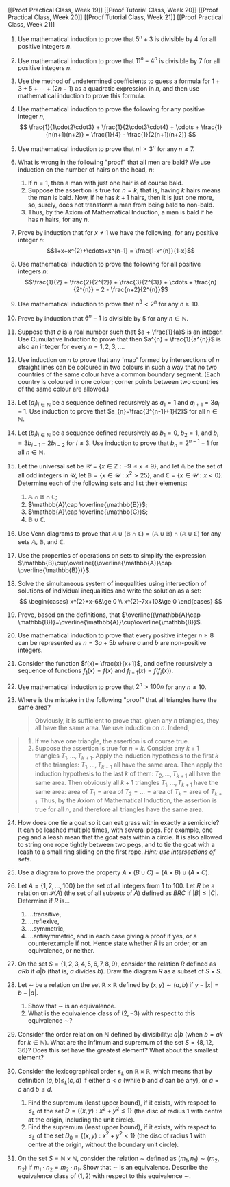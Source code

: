 [[Proof Practical Class, Week 19]]
[[Proof Tutorial Class, Week 20]]
[[Proof Practical Class, Week 20]]
[[Proof Tutorial Class, Week 21]]
[[Proof Practical Class, Week 21]]

1. Use mathematical induction to prove that $5^{n}+3$ is divisible by $4$ for all positive integers $n$.

2. Use mathematical induction to prove that $11^{n}-4^{n}$ is divisible by $7$ for all positive integers $n$.

3. Use the method of undetermined coefficients to guess a formula for $1 + 3 + 5 + \cdots + (2n-1)$ as a quadratic expression in $n$, and then use mathematical induction to prove this formula.

4. Use mathematical induction to prove the following for any positive integer $n$,
$$
\frac{1}{1\cdot2\cdot3} + \frac{1}{2\cdot3\cdot4} + \cdots + \frac{1}{n(n+1)(n+2)} = \frac{1}{4} - \frac{1}{2(n+1)(n+2)}
$$

5. Use mathematical induction to prove that $n!>3^{n}$ for any $n\ge7$.

6. What is wrong in the following "proof" that all men are bald? We use induction on the number of hairs on the head, $n$:
	1. If $n=1$, then a man with just one hair is of course bald.
	2. Suppose the assertion is true for $n=k$, that is, having $k$ hairs means the man is bald. Now, if he has $k+1$ hairs, then it is just one more, so, surely, does not transform a man from being bald to non-bald.
	3. Thus, by the Axiom of Mathematical Induction, a man is bald if he has $n$ hairs, for any $n$.

7. Prove by induction that for $x\ne1$ we have the following, for any positive integer $n$: $$1+x+x^{2}+\cdots+x^{n-1} = \frac{1-x^{n}}{1-x}$$

8. Use mathematical induction to prove the following for all positive integers $n$: $$\frac{1}{2} + \frac{2}{2^{2}} + \frac{3}{2^{3}} + \cdots + \frac{n}{2^{n}} = 2 - \frac{n+2}{2^{n}}$$

9. Use mathematical induction to prove that $n^{3}<2^{n}$ for any $n\ge10$.

10. Prove by induction that $6^{n}-1$ is divisible by $5$ for any $n\in \mathbb{N}$.

11. Suppose that $a$ is a real number such that $a + \frac{1}{a}$ is an integer. Use Cumulative Induction to prove that then $a^{n} + \frac{1}{a^{n}}$ is also an integer for every $n=1,2,3,\ldots$.

12. Use induction on $n$ to prove that any 'map' formed by intersections of $n$ straight lines can be coloured in two colours in such a way that no two countries of the same colour have a common boundary segment. (Each country is coloured in one colour; corner points between two countries of the same colour are allowed.)

13. Let $(a_{i})_{i\in \mathbb{N}}$ be a sequence defined recursively as $a_{1}=1$ and $a_{i+1}=3a_{i}-1$. Use induction to prove that $a_{n}=\frac{3^{n-1}+1}{2}$ for all $n\in \mathbb{N}$.

14. Let $(b_{i})_{i\in \mathbb{N}}$ be a sequence defined recursively as $b_{1}=0$, $b_{2}=1$, and $b_{i}=3b_{i-1}-2b_{i-2}$ for $i\ge3$. Use induction to prove that $b_{n}=2^{n-1}-1$ for all $n\in \mathbb{N}$.

15. Let the universal set be $\mathscr{U}=\{x\in \mathbb{Z}:-9\le x\le 9\}$, and let $\mathbb{A}$ be the set of all odd integers in $\mathscr{U}$, let $\mathbb{B}=\{x\in \mathscr{U}:x^{2}>25\}$, and $\mathbb{C}=\{x\in \mathscr{U}:x<0\}$. Determine each of the following sets and list their elements:
	1. $\mathbb{A}\cap \mathbb{B}\cap \mathbb{C}$;
	2. $\mathbb{A}\cap \overline{\mathbb{B}}$;
	3. $\mathbb{A}\cap \overline{\mathbb{C}}$;
	4. $\mathbb{B}\cup \mathbb{C}$.

16. Use Venn diagrams to prove that $\mathbb{A}\cup(\mathbb{B}\cap \mathbb{C})=(\mathbb{A}\cup \mathbb{B})\cap(\mathbb{A}\cup \mathbb{C})$ for any sets $\mathbb{A}$, $\mathbb{B}$, and $\mathbb{C}$.

17. Use the properties of operations on sets to simplify the expression $\mathbb{B}\cup\overline{(\overline{\mathbb{A}}\cap \overline{\mathbb{B}})}$.

18. Solve the simultaneous system of inequalities using intersection of solutions of individual inequalities and write the solution as a set:
$$
\begin{cases}
x^{2}+x-6&\ge 0 \\
x^{2}-7x+10&\ge 0
\end{cases}
$$

19. Prove, based on the definitions, that $\overline{(\mathbb{A}\cap \mathbb{B})}=\overline{\mathbb{A}}\cup\overline{\mathbb{B}}$.

20. Use mathematical induction to prove that every positive integer $n\ge8$ can be represented as $n=3a+5b$ where $a$ and $b$ are non-positive integers.

21. Consider the function $f(x)= \frac{x}{x+1}$, and define recursively a sequence of functions $f_{1}(x)=f(x)$ and $f_{i+1}(x)=f(f_{i}(x))$.

22. Use mathematical induction to prove that $2^{n}>100n$ for any $n\ge10$.

23. Where is the mistake in the following "proof" that all triangles have the same area?
    >Obviously, it is sufficient to prove that, given any $n$ triangles, they all have the same area. We use induction on $n$. Indeed,
>1. If we have one triangle, the assertion is of course true.
>2. Suppose the assertion is true for $n=k$. Consider any $k+1$ triangles $T_{1},\ldots,T_{k+1}$. Apply the induction hypothesis to the first $k$ of the triangles: $T_{1},\ldots,T_{k+1}$ all have the same area. Then apply the induction hypothesis to the last $k$ of them: $T_{2},\ldots,T_{k+1}$ all have the same area. Then obviously all $k+1$ triangles $T_{1},\ldots,T_{k+1}$ have the same area: area of $T_{1}=\text{area of }T_{2}=\dots=\text{area of }T_{k}=\text{area of }T_{k+1}$.
>Thus, by the Axiom of Mathematical Induction, the assertion is true for all $n$, and therefore all triangles have the same area.

24. How does one tie a goat so it can eat grass within exactly a semicircle? It can be leashed multiple times, with several pegs. For example, one peg and a leash mean that the goat eats within a circle. It is also allowed to string one rope tightly between two pegs, and to tie the goat with a leash to a small ring sliding on the first rope. *Hint: use intersections of sets*.

25. Use a diagram to prove the property $A\times(B\cup C)=(A\times B)\cup(A\times C)$.

26. Let $A=\{1,2,\ldots,100\}$ be the set of all integers from 1 to 100. Let $R$ be a relation on $\mathscr{P}(A)$ (the set of all subsets of $A$) defined as $BRC$ if $|B|\le|C|$. Determine if $R$ is...
	1. ...transitive,
	2. ...reflexive,
	3. ...symmetric,
	4. ...antisymmetric,
    and in each case giving a proof if yes, or a counterexample if not. Hence state whether $R$ is an order, or an equivalence, or neither.

27. On the set $S=\{1,2,3,4,5,6,7,8,9\}$, consider the relation $R$ defined as $aRb$ if $a|b$ (that is, $a$ divides $b$). Draw the diagram $R$ as a subset of $S\times S$.

28. Let $\sim$ be a relation on the set $\mathbb{R}\times \mathbb{R}$ defined by $(x,y)\sim(a,b)$ if $y-|x|=b-|a|$.
	1. Show that $\sim$ is an equivalence.
	2. What is the equivalence class of $(2,-3)$ with respect to this equivalence $\sim$?

29. Consider the order relation on $\mathbb{N}$ defined by divisibility: $a|b$ (when $b=ak$ for $k\in \mathbb{N}$). What are the infimum and supremum of the set $S=\{8,12,36\}$? Does this set have the greatest element? What about the smallest element?

30. Consider the lexicographical order $\le_{L}$ on $\mathbb{R}\times \mathbb{R}$, which means that by definition $(a,b)\le_{L}(c,d)$ if either $a<c$ (while $b$ and $d$ can be any), or $a=c$ and $b\le d$.
	1. Find the supremum (least upper bound), if it exists, with respect to $\le_{L}$ of the set $D=\{(x,y):x^{2}+y^{2}\le1\}$ (the disc of radius $1$ with centre at the origin, including the unit circle).
	2. Find the supremum (least upper bound), if it exists, with respect to $\le_{L}$ of the set $D_{0}=\{(x,y):x^{2}+y^{2}\lt1\}$ (the disc of radius $1$ with centre at the origin, without the boundary unit circle).

31. On the set $S=\mathbb{N}\times \mathbb{N}$, consider the relation $\sim$ defined as $(m_{1},n_{1})\sim(m_{2},n_{2})$ if $m_{1}\cdot n_{2}=m_{2}\cdot n_{1}$. Show that $\sim$ is an equivalence. Describe the equivalence class of $(1,2)$ with respect to this equivalence $\sim$.